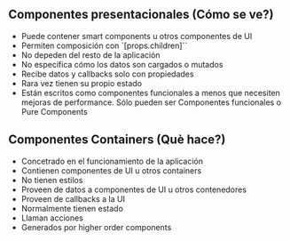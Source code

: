 ## Componentes presentacionales (Cómo se ve?)
* Puede contener smart components u otros componentes de UI
* Permiten composición con `[props.children]``
* No depeden del resto de la aplicación
* No especifica cómo los datos son cargados o mutados
* Recibe datos y callbacks solo con propiedades
* Rara vez tienen su propio estado
* Están escritos como componentes funcionales a menos que necesiten mejoras de performance. Sólo pueden ser Componentes funcionales o Pure Components

## Componentes Containers (Què hace?)
* Concetrado en el funcionamiento de la aplicación
* Contienen componentes de UI u otros containers
* No tienen estilos
* Proveen de datos a componentes de UI u otros contenedores
* Proveen de callbacks a la UI
* Normalmente tienen estado
* Llaman acciones
* Generados por higher order components
